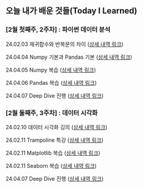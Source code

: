 
## 오늘 내가 배운 것들(Today I Learned)

### [2월 첫째주, 2주차] : 파이썬 데이터 분석

24.02.03 재귀합수와 반복문의 차이 ([상세 내역 링크](https://github.com/100-hours-a-week/yuju-til/blob/main/Feb/2025-02-03.md))

24.04.04 Numpy 기본과 Pandas 기본 ([상세 내역 링크](https://github.com/100-hours-a-week/yuju-til/blob/main/Feb/2025-02-04.md))

24.04.05 Numpy 복습 ([상세 내역 링크](https://github.com/100-hours-a-week/yuju-til/blob/main/Feb/2025-02-05.md))

24.04.06 Pandas 복습 ([상세 내역 링크](https://github.com/100-hours-a-week/yuju-til/blob/main/Feb/2025-02-06.md))

24.04.07 Deep Dive 진행 ([상세 내역 링크](https://github.com/100-hours-a-week/yuju-til/blob/main/Feb/2025-02-07.md))

### [2월 둘째주, 3주차] : 데이터 시각화
24.02.10 데이터 시각화 깅의 ([상세 내역 링크](https://github.com/100-hours-a-week/yuju-til/blob/main/Feb/2025-02-10.md))

24.02.11 Trampoline 특강 ([상세 내역 링크](https://github.com/100-hours-a-week/yuju-til/blob/main/Feb/2025-02-11.md))

24.02.11 Matplotlib 복습 ([상세 내역 링크](https://github.com/100-hours-a-week/yuju-til/blob/main/Feb/2025-02-12.md))

24.02.11 Seaborn 복습 ([상세 내역 링크](https://github.com/100-hours-a-week/yuju-til/blob/main/Feb/2025-02-13.md))

24.04.07 Deep Dive 진행 ([상세 내역 링크](https://github.com/100-hours-a-week/yuju-til/blob/main/Feb/2025-02-14.md))